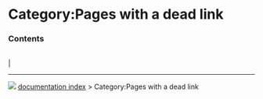 # Category:Pages with a dead link


### Contents

|     |     |     |
| --- | --- | --- |
|



---
![](images/Right_arrow.png) [documentation index](../README.md) > Category:Pages with a dead link
